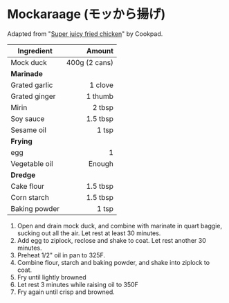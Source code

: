 # Mockaraage (モッから揚げ)

Adapted from "[Super juicy fried chicken](https://cookpad.com/recipe/691327)" by Cookpad.

| Ingredient    |        Amount |
|---------------|--------------:|
| Mock duck     | 400g (2 cans) |
| **Marinade**  |               |
| Grated garlic |       1 clove |
| Grated ginger |       1 thumb |
| Mirin         |        2 tbsp |
| Soy sauce     |      1.5 tbsp |
| Sesame oil    |         1 tsp |
| **Frying**    |               |
| egg           |             1 |
| Vegetable oil |        Enough |
| **Dredge**    |               |
| Cake flour    |      1.5 tbsp |
| Corn starch   |      1.5 tbsp |
| Baking powder |         1 tsp |

1. Open and drain mock duck, and combine with marinate in quart baggie, sucking out all the air.  Let rest at least 30 minutes.
2. Add egg to ziplock, reclose and shake to coat.  Let rest another 30 minutes.
3. Preheat 1/2" oil in pan to 325F.
4. Combine flour, starch and baking powder, and shake into ziplock to coat.
5. Fry until lightly browned
6. Let rest 3 minutes while raising oil to 350F
7. Fry again until crisp and browned.
